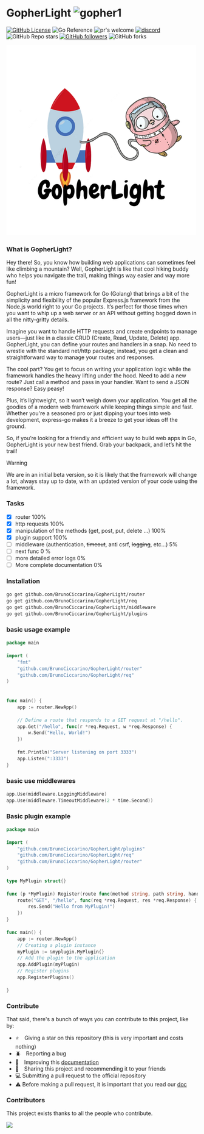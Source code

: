# GopherLight ![gopher1](./img/typing-furiously.gif)

[![GitHub License](https://img.shields.io/github/license/BrunoCiccarino/express-go?style=for-the-badge&color=blue&link=https%3A%2F%2Fgithub.com%2FBrunoCiccarino%2Fexpress-go%2Fblob%2Fmain%2FLICENSE)](https://github.com/BrunoCiccarino/GopherLight/blob/main/LICENSE) ![Go Reference](https://img.shields.io/badge/reference-grey?style=for-the-badge&logo=go&link=https%3A%2F%2Fgithub.com%2FBrunoCiccarino%2Fexpress-go) ![pr's welcome](https://img.shields.io/badge/PR'S-WELCOME-green?style=for-the-badge) [![discord](https://img.shields.io/badge/discord-grey?style=for-the-badge&logo=discord)](https://discord.gg/53S7GXW6) ![GitHub Repo stars](https://img.shields.io/github/stars/BrunoCiccarino/express-go) [![GitHub followers](https://img.shields.io/github/followers/BrunoCiccarino?link=https%3A%2F%2Fgithub.com%2FBrunoCiccarino)](https://github.com/BrunoCiccarino) ![GitHub forks](https://img.shields.io/github/forks/BrunoCiccarino/express-go)


![gopher2](./img/GopherLight.png)

### What is GopherLight?
Hey there! So, you know how building web applications can sometimes feel like climbing a mountain? Well, GopherLight is like that cool hiking buddy who helps you navigate the trail, making things way easier and way more fun!

GopherLight is a micro framework for Go (Golang) that brings a bit of the simplicity and flexibility of the popular Express.js framework from the Node.js world right to your Go projects. It’s perfect for those times when you want to whip up a web server or an API without getting bogged down in all the nitty-gritty details.

Imagine you want to handle HTTP requests and create endpoints to manage users—just like in a classic CRUD (Create, Read, Update, Delete) app. GopherLight, you can define your routes and handlers in a snap. No need to wrestle with the standard net/http package; instead, you get a clean and straightforward way to manage your routes and responses.

The cool part? You get to focus on writing your application logic while the framework handles the heavy lifting under the hood. Need to add a new route? Just call a method and pass in your handler. Want to send a JSON response? Easy peasy!

Plus, it’s lightweight, so it won’t weigh down your application. You get all the goodies of a modern web framework while keeping things simple and fast. Whether you're a seasoned pro or just dipping your toes into web development, express-go makes it a breeze to get your ideas off the ground.

So, if you’re looking for a friendly and efficient way to build web apps in Go, GopherLight is your new best friend. Grab your backpack, and let’s hit the trail!

> [!WARNING]
> We are in an initial beta version, so it is likely that the framework will change a lot, always stay up to date, with an updated version of your code using the framework.

### Tasks

- [x] router 100%
- [x] http requests 100%
- [x] manipulation of the methods (get, post, put, delete ...) 100%
- [x] plugin support 100%
- [ ] middleware (authentication, ~~timeout~~, anti csrf, ~~logging~~, etc...) 5%
- [ ] next func 0 %
- [ ] more detailed error logs 0%
- [ ] More complete documentation 0%

### Installation

```bash
go get github.com/BrunoCiccarino/GopherLight/router
go get github.com/BrunoCiccarino/GopherLight/req
go get github.com/BrunoCiccarino/GopherLight/middleware
go get github.com/BrunoCiccarino/GopherLight/plugins
```

### basic usage example

```go
package main

import (
	"fmt"
	"github.com/BrunoCiccarino/GopherLight/router"
	"github.com/BrunoCiccarino/GopherLight/req"
)


func main() {
	app := router.NewApp()

	// Define a route that responds to a GET request at "/hello".
	app.Get("/hello", func(r *req.Request, w *req.Response) {
		w.Send("Hello, World!")
	})

	fmt.Println("Server listening on port 3333")
	app.Listen(":3333")
}
```

### basic use middlewares

```go
app.Use(middleware.LoggingMiddleware)
app.Use(middleware.TimeoutMiddleware(2 * time.Second))
```

### Basic plugin example

```go
package main

import (
	"github.com/BrunoCiccarino/GopherLight/plugins"
	"github.com/BrunoCiccarino/GopherLight/req"
	"github.com/BrunoCiccarino/GopherLight/router"
)

type MyPlugin struct{}

func (p *MyPlugin) Register(route func(method string, path string, handler func(req *req.Request, res *req.Response))) {
	route("GET", "/hello", func(req *req.Request, res *req.Response) {
		res.Send("Hello from MyPlugin!")
	})
}

func main() {
	app := router.NewApp()
	// Creating a plugin instance
	myPlugin := &myplugin.MyPlugin{}
	// Add the plugin to the application
	app.AddPlugin(myPlugin)
	// Register plugins
	app.RegisterPlugins()

}
```

### Contribute

That said, there's a bunch of ways you can contribute to this project, like by:

* ⭐ Giving a star on this repository (this is very important and costs nothing)
* 🪲 Reporting a bug
* 📄 Improving this [documentation](./docs/)
* 🚨 Sharing this project and recommending it to your friends
* 💻 Submitting a pull request to the official repository
* ⚠️ Before making a pull request, it is important that you read our [doc](./docs/CONTRIBUTE.md)


### Contributors

This project exists thanks to all the people who contribute. 

<a href="https://github.com/BrunoCiccarino/GopherLight/graphs/contributors">
  <img src="https://contrib.rocks/image?repo=BrunoCiccarino/GopherLight&max=24" />
</a>

